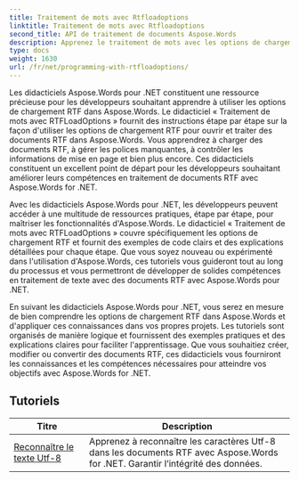 ```yaml
---
title: Traitement de mots avec Rtfloadoptions
linktitle: Traitement de mots avec Rtfloadoptions
second_title: API de traitement de documents Aspose.Words
description: Apprenez le traitement de mots avec les options de chargement RTF dans Aspose.Words pour .NET. Découvrez comment charger et manipuler des documents RTF à l'aide de didacticiels étape par étape et d'exemples de code C#.
type: docs
weight: 1630
url: /fr/net/programming-with-rtfloadoptions/
---
```

Les didacticiels Aspose.Words pour .NET constituent une ressource précieuse pour les développeurs souhaitant apprendre à utiliser les options de chargement RTF dans Aspose.Words. Le didacticiel « Traitement de mots avec RTFLoadOptions » fournit des instructions étape par étape sur la façon d'utiliser les options de chargement RTF pour ouvrir et traiter des documents RTF dans Aspose.Words. Vous apprendrez à charger des documents RTF, à gérer les polices manquantes, à contrôler les informations de mise en page et bien plus encore. Ces didacticiels constituent un excellent point de départ pour les développeurs souhaitant améliorer leurs compétences en traitement de documents RTF avec Aspose.Words for .NET.

Avec les didacticiels Aspose.Words pour .NET, les développeurs peuvent accéder à une multitude de ressources pratiques, étape par étape, pour maîtriser les fonctionnalités d'Aspose.Words. Le didacticiel « Traitement de mots avec RTFLoadOptions » couvre spécifiquement les options de chargement RTF et fournit des exemples de code clairs et des explications détaillées pour chaque étape. Que vous soyez nouveau ou expérimenté dans l'utilisation d'Aspose.Words, ces tutoriels vous guideront tout au long du processus et vous permettront de développer de solides compétences en traitement de texte avec des documents RTF avec Aspose.Words pour .NET.

En suivant les didacticiels Aspose.Words pour .NET, vous serez en mesure de bien comprendre les options de chargement RTF dans Aspose.Words et d'appliquer ces connaissances dans vos propres projets. Les tutoriels sont organisés de manière logique et fournissent des exemples pratiques et des explications claires pour faciliter l'apprentissage. Que vous souhaitiez créer, modifier ou convertir des documents RTF, ces didacticiels vous fourniront les connaissances et les compétences nécessaires pour atteindre vos objectifs avec Aspose.Words for .NET.

 ## Tutoriels
| Titre | Description |
| --- | --- |
| [Reconnaître le texte Utf-8](./recognize-utf8-text/) | Apprenez à reconnaître les caractères Utf-8 dans les documents RTF avec Aspose.Words for .NET. Garantir l’intégrité des données. |